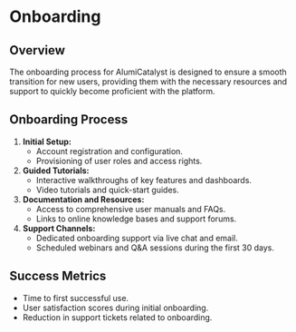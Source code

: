 # Onboarding

## Overview
The onboarding process for AlumiCatalyst is designed to ensure a smooth transition for new users, providing them with the necessary resources and support to quickly become proficient with the platform.

## Onboarding Process
1. **Initial Setup:**  
   - Account registration and configuration.
   - Provisioning of user roles and access rights.
2. **Guided Tutorials:**  
   - Interactive walkthroughs of key features and dashboards.
   - Video tutorials and quick-start guides.
3. **Documentation and Resources:**  
   - Access to comprehensive user manuals and FAQs.
   - Links to online knowledge bases and support forums.
4. **Support Channels:**  
   - Dedicated onboarding support via live chat and email.
   - Scheduled webinars and Q&A sessions during the first 30 days.

## Success Metrics
- Time to first successful use.
- User satisfaction scores during initial onboarding.
- Reduction in support tickets related to onboarding.
